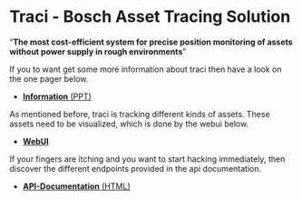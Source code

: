# Traci - Bosch Asset Tracing Solution

“**The most cost-efficient system for precise position monitoring of assets without power supply in rough environments**”

If you to want get some more information about traci then have a look on the one pager below.

* [**Information** (PPT)](/) 

As mentioned before, traci is tracking different kinds of assets. These assets need to be visualized, which is done by the webui below.

* [**WebUI**](https://traci-ui.apps.de1.bosch-iot-cloud.com/)

If your fingers are itching and you want to start hacking immediately, then discover the different endpoints provided in the api documentation.

* [**API-Documentation** (HTML)](http://htmlpreview.github.io/?https://github.com/BCX18ConnectedLife/traci/blob/master/TRACI_API_v2.html)

